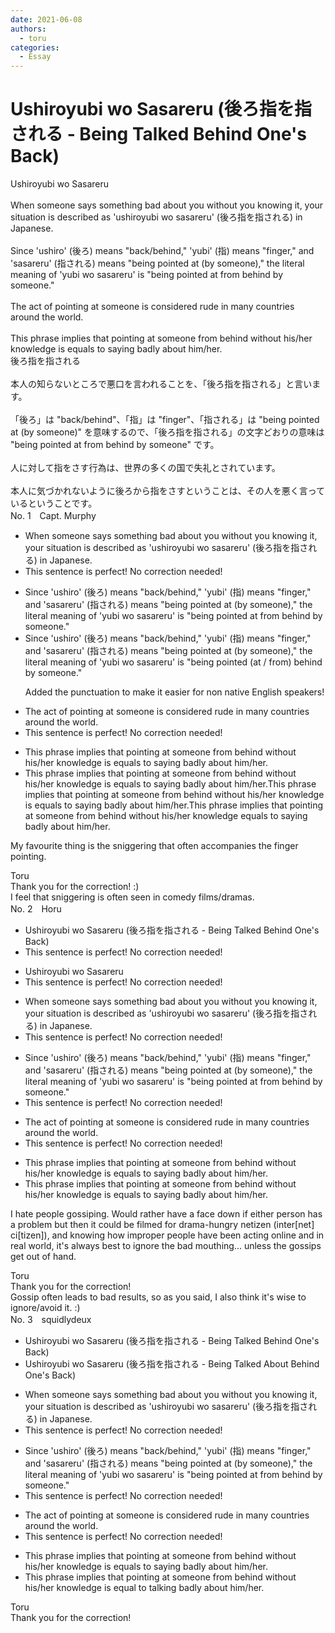 ```yaml
---
date: 2021-06-08
authors:
  - toru
categories:
  - Essay
---
```


<h1 id="subject_show">Ushiroyubi wo Sasareru (後ろ指を指される - Being Talked Behind One's Back)</h1>
<div class="date" hidden>Jun 8, 2021 11:15</div>
<div id="post"><div id="body_show_ori">
Ushiroyubi wo Sasareru<br/><br/>When someone says something bad about you without you knowing it, your situation is described as 'ushiroyubi wo sasareru' (後ろ指を指される) in Japanese.<br/><br/>Since 'ushiro' (後ろ) means "back/behind," 'yubi' (指) means "finger," and 'sasareru' (指される) means "being pointed at (by someone)," the literal meaning of 'yubi wo sasareru' is "being pointed at from behind by someone."<br/><br/>The act of pointing at someone is considered rude in many countries around the world.<br/><br/>This phrase implies that pointing at someone from behind without his/her knowledge is equals to saying badly about him/her.
</div></div>

<!-- more -->

<div id="post_ja"><div id="body_show_mo">
後ろ指を指される<br/><br/>本人の知らないところで悪口を言われることを、「後ろ指を指される」と言います。<br/><br/>「後ろ」は "back/behind"、「指」は "finger"、「指される」は "being pointed at (by someone)" を意味するので、「後ろ指を指される」の文字どおりの意味は "being pointed at from behind by someone" です。<br/><br/>人に対して指をさす行為は、世界の多くの国で失礼とされています。<br/><br/>本人に気づかれないように後ろから指をさすということは、その人を悪く言っているということです。
</div></div>
<div id="block"><div class="first_name"> No. 1　<span class="just_name">Capt. Murphy</span></div><div id="block2">
<ul class="correction_field">
<li class="incorrect">When someone says something bad about you without you knowing it, your situation is described as 'ushiroyubi wo sasareru' (後ろ指を指される) in Japanese.</li>
<li class="corrected perfect">This sentence is perfect! No correction needed!</li>
</ul>
<ul class="correction_field">
<li class="incorrect">Since 'ushiro' (後ろ) means "back/behind," 'yubi' (指) means "finger," and 'sasareru' (指される) means "being pointed at (by someone)," the literal meaning of 'yubi wo sasareru' is "being pointed at from behind by someone."</li>
<li class="corrected correct">
Since 'ushiro' (後ろ) means "back/behind," 'yubi' (指) means "finger," and 'sasareru' (指される) means "being pointed at (by someone)," the literal meaning of 'yubi wo sasareru' is "being pointed <span class="f_blue">(</span>at <span class="f_blue">/ </span>from<span class="f_blue">) </span>behind by someone."
<p class="correction_comment">Added the punctuation to make it easier for non native English speakers!</p>
</li>
</ul>
<ul class="correction_field">
<li class="incorrect">The act of pointing at someone is considered rude in many countries around the world.</li>
<li class="corrected perfect">This sentence is perfect! No correction needed!</li>
</ul>
<ul class="correction_field">
<li class="incorrect">This phrase implies that pointing at someone from behind without his/her knowledge is equals to saying badly about him/her.</li>
<li class="corrected correct">
This phrase implies that pointing at someone from behind without his/her knowledge is equals to saying badly about him/her.This phrase implies that pointing at someone from behind without his/her knowledge is equal<span class="f_red"><span class="sline">s</span> </span>to saying badly about him/her.This phrase implies that pointing at someone from behind without his/her knowledge <span class="f_blue">equals </span>to saying badly about him/her.
</li>
</ul>
<p class="comment_small">
 My favourite thing is the sniggering that often accompanies the finger pointing.
</p>

</div><div class="name"><span class="just_name">Toru</span><br>
Thank you for the correction! :)<br/>I feel that sniggering is often seen in comedy films/dramas.
</div>
</div>
<div id="block"><div class="first_name"> No. 2　<span class="just_name">Horu</span></div><div id="block2">
<ul class="correction_field">
<li class="incorrect">Ushiroyubi wo Sasareru (後ろ指を指される - Being Talked Behind One's Back)</li>
<li class="corrected perfect">This sentence is perfect! No correction needed!</li>
</ul>
<ul class="correction_field">
<li class="incorrect">Ushiroyubi wo Sasareru</li>
<li class="corrected perfect">This sentence is perfect! No correction needed!</li>
</ul>
<ul class="correction_field">
<li class="incorrect">When someone says something bad about you without you knowing it, your situation is described as 'ushiroyubi wo sasareru' (後ろ指を指される) in Japanese.</li>
<li class="corrected perfect">This sentence is perfect! No correction needed!</li>
</ul>
<ul class="correction_field">
<li class="incorrect">Since 'ushiro' (後ろ) means "back/behind," 'yubi' (指) means "finger," and 'sasareru' (指される) means "being pointed at (by someone)," the literal meaning of 'yubi wo sasareru' is "being pointed at from behind by someone."</li>
<li class="corrected perfect">This sentence is perfect! No correction needed!</li>
</ul>
<ul class="correction_field">
<li class="incorrect">The act of pointing at someone is considered rude in many countries around the world.</li>
<li class="corrected perfect">This sentence is perfect! No correction needed!</li>
</ul>
<ul class="correction_field">
<li class="incorrect">This phrase implies that pointing at someone from behind without his/her knowledge is equals to saying badly about him/her.</li>
<li class="corrected correct">
This phrase implies that pointing at someone from behind without his/her knowledge <span class="sline">is</span> equals to saying badly about him/her.
</li>
</ul>
<p class="comment_small">
 I hate people gossiping. Would rather have a face down if either person has a problem but then it could be filmed for drama-hungry netizen (inter[net] ci[tizen]), and knowing how improper people have been acting online and in real world, it's always best to ignore the bad mouthing... unless the gossips get out of hand.
</p>

</div><div class="name"><span class="just_name">Toru</span><br>
Thank you for the correction!<br/>Gossip often leads to bad results, so as you said, I also think it's wise to ignore/avoid it. :)
</div>
</div>
<div id="block"><div class="first_name"> No. 3　<span class="just_name">squidlydeux</span></div><div id="block2">
<ul class="correction_field">
<li class="incorrect">Ushiroyubi wo Sasareru (後ろ指を指される - Being Talked Behind One's Back)</li>
<li class="corrected correct">
Ushiroyubi wo Sasareru (後ろ指を指される - Being Talked <span class="f_blue">About</span> Behind One's Back)
</li>
</ul>
<ul class="correction_field">
<li class="incorrect">When someone says something bad about you without you knowing it, your situation is described as 'ushiroyubi wo sasareru' (後ろ指を指される) in Japanese.</li>
<li class="corrected perfect">This sentence is perfect! No correction needed!</li>
</ul>
<ul class="correction_field">
<li class="incorrect">Since 'ushiro' (後ろ) means "back/behind," 'yubi' (指) means "finger," and 'sasareru' (指される) means "being pointed at (by someone)," the literal meaning of 'yubi wo sasareru' is "being pointed at from behind by someone."</li>
<li class="corrected perfect">This sentence is perfect! No correction needed!</li>
</ul>
<ul class="correction_field">
<li class="incorrect">The act of pointing at someone is considered rude in many countries around the world.</li>
<li class="corrected perfect">This sentence is perfect! No correction needed!</li>
</ul>
<ul class="correction_field">
<li class="incorrect">This phrase implies that pointing at someone from behind without his/her knowledge is equals to saying badly about him/her.</li>
<li class="corrected correct">
This phrase implies that pointing at someone from behind without his/her knowledge is <span class="f_blue">equal</span> to <span class="f_blue">talking</span> badly about him/her.
</li>
</ul>
</div><div class="name"><span class="just_name">Toru</span><br>
Thank you for the correction!
</div>
</div>
